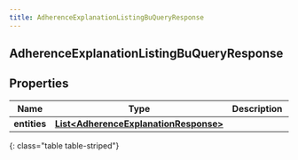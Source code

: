 ```yaml
---
title: AdherenceExplanationListingBuQueryResponse
---
```

## AdherenceExplanationListingBuQueryResponse


## Properties

| Name | Type | Description | Notes |
| ------------ | ------------- | ------------- | ------------- |
| **entities** | <!----><!---->[**List&lt;AdherenceExplanationResponse&gt;**](AdherenceExplanationResponse.html)<!----> |  |  [optional] |
{: class="table table-striped"}



